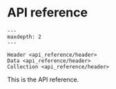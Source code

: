 # API reference
```{toctree}
---
maxdepth: 2
---

Header <api_reference/header>
Data <api_reference/header>
Collection <api_reference/header>

```

This is the API reference.